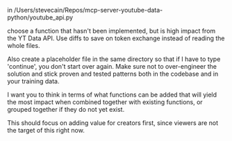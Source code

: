 in /Users/stevecain/Repos/mcp-server-youtube-data-python/youtube_api.py

choose a function that hasn't been implemented, but is high impact from the YT Data API. Use diffs to save on token exchange instead of reading the whole files.

Also create a placeholder file in the same directory so that if I have to type 'continue', you don't start over again. Make sure not to over-engineer the solution and stick proven and tested patterns both in the codebase and in your training data.

I want you to think in terms of what functions can be added that will yield the most impact when combined together with existing functions, or grouped together if they do not yet exist. 

This should focus on adding value for creators first, since viewers are not the target of this right now.